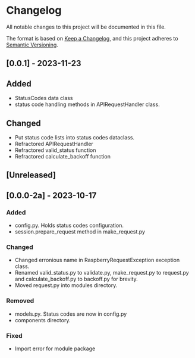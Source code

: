 # Changelog

All notable changes to this project will be documented in this file.

The format is based on [Keep a Changelog](https://keepachangelog.com/en/1.0.0/),
and this project adheres to [Semantic Versioning](https://semver.org/spec/v2.0.0.html).

## [0.0.1] - 2023-11-23

## Added

- StatusCodes data class
- status code handling methods in APIRequestHandler class.

## Changed

- Put status code lists into status codes dataclass.
- Refractored APIRequestHandler
- Refractored valid_status function
- Refractored calculate_backoff function


## [Unreleased]

## [0.0.0-2a] - 2023-10-17

### Added

- config.py. Holds status codes configuration.
- session.prepare_request method in make_request.py

### Changed

- Changed erronious name in RaspberryRequestException exception class.
- Renamed valid_status.py to validate.py, make_request.py to request.py and calculate_backoff.py to backoff.py for brevity.
- Moved request.py into modules directory.

### Removed

- models.py. Status codes are now in config.py
- components directory.

### Fixed

- Import error for module package